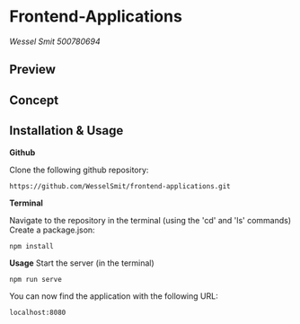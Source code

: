 # Frontend-Applications
_Wessel Smit 500780694_ 
 
## Preview

## Concept

## Installation & Usage
**Github**

Clone the following github repository:
```
https://github.com/WesselSmit/frontend-applications.git
```

**Terminal**

Navigate to the repository in the terminal (using the 'cd' and 'ls' commands)
Create a package.json:
```
npm install
```

**Usage**
Start the server (in the terminal)
```
npm run serve
```

You can now find the application with the following URL:
```
localhost:8080
```
